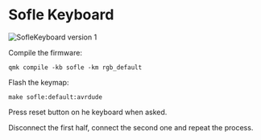 # Sofle Keyboard

![SofleKeyboard version 1](https://i.imgur.com/S5GTKth.jpeg)

Compile the firmware:

    qmk compile -kb sofle -km rgb_default

Flash the keymap: 

    make sofle:default:avrdude

Press reset button on he keyboard when asked.

Disconnect the first half, connect the second one and repeat the process.
